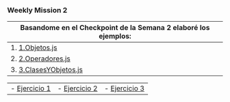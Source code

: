### Weekly Mission 2
|Basandome en el Checkpoint de la Semana 2 elaboré los ejemplos:|
|--- |
| 1. [1.Objetos.js](https://github.com/DanielPulidoE/playbook/blob/main/weekly_mission_2/ejerciciosSemana_2/1.Objetos.js) |
| 2. [2.Operadores.js](https://github.com/DanielPulidoE/playbook/blob/main/weekly_mission_2/ejerciciosSemana_2/2.Operadores.js) |
| 3. [3.ClasesYObjetos.js](https://github.com/DanielPulidoE/playbook/blob/main/weekly_mission_2/ejerciciosSemana_2/3.Clases_y_Objetos.js) |

| | | |
|----|----|----|
| - [Ejercicio 1](https://github.com/DanielPulidoE/playbook/blob/main/weekly_mission_2/Ejercicio_1.js) | - [Ejercicio 2]() | - [Ejercicio 3]() |

